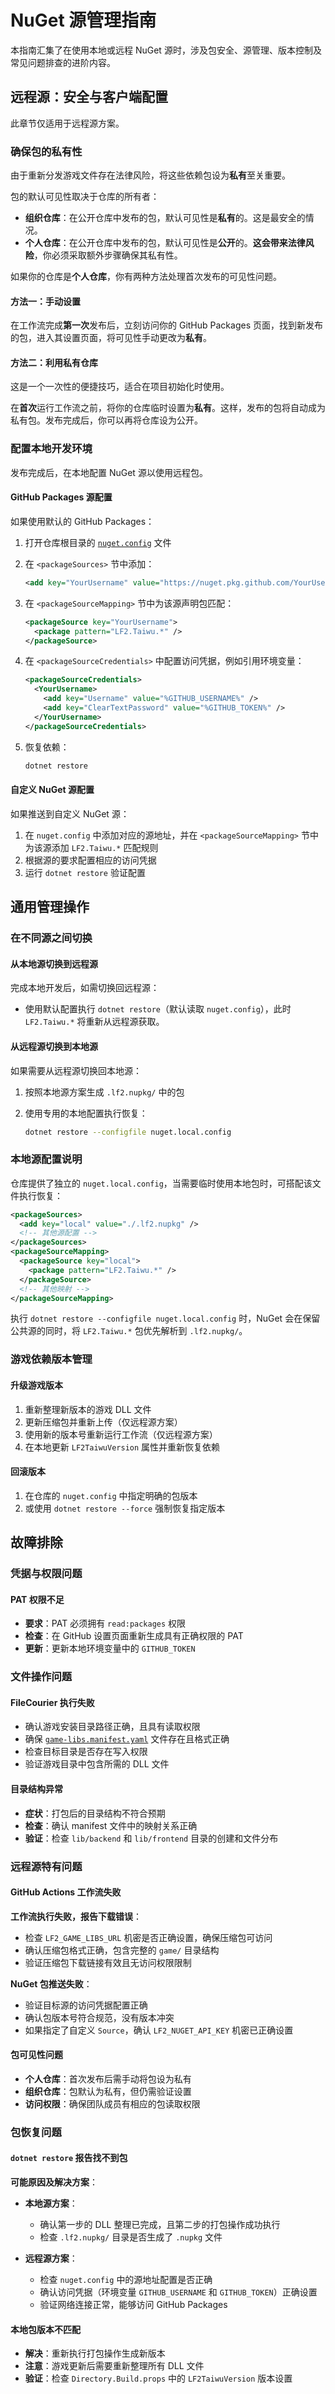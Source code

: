 # NuGet 源管理指南

本指南汇集了在使用本地或远程 NuGet 源时，涉及包安全、源管理、版本控制及常见问题排查的进阶内容。

## 远程源：安全与客户端配置

此章节仅适用于远程源方案。

### 确保包的私有性

由于重新分发游戏文件存在法律风险，将这些依赖包设为**私有**至关重要。

包的默认可见性取决于仓库的所有者：

- **组织仓库**：在公开仓库中发布的包，默认可见性是**私有**的。这是最安全的情况。
- **个人仓库**：在公开仓库中发布的包，默认可见性是**公开**的。**这会带来法律风险**，你必须采取额外步骤确保其私有性。

如果你的仓库是**个人仓库**，你有两种方法处理首次发布的可见性问题。

#### 方法一：手动设置

在工作流完成**第一次**发布后，立刻访问你的 GitHub Packages 页面，找到新发布的包，进入其设置页面，将可见性手动更改为**私有**。

#### 方法二：利用私有仓库

这是一个一次性的便捷技巧，适合在项目初始化时使用。

在**首次**运行工作流之前，将你的仓库临时设置为**私有**。这样，发布的包将自动成为私有包。发布完成后，你可以再将仓库设为公开。

### 配置本地开发环境

发布完成后，在本地配置 NuGet 源以使用远程包。

#### GitHub Packages 源配置

如果使用默认的 GitHub Packages：

1. 打开仓库根目录的 [`nuget.config`](../../nuget.config) 文件
2. 在 `<packageSources>` 节中添加：

    ```xml
    <add key="YourUsername" value="https://nuget.pkg.github.com/YourUsername/index.json" />
    ```

3. 在 `<packageSourceMapping>` 节中为该源声明包匹配：

    ```xml
    <packageSource key="YourUsername">
      <package pattern="LF2.Taiwu.*" />
    </packageSource>
    ```

4. 在 `<packageSourceCredentials>` 中配置访问凭据，例如引用环境变量：

    ```xml
    <packageSourceCredentials>
      <YourUsername>
        <add key="Username" value="%GITHUB_USERNAME%" />
        <add key="ClearTextPassword" value="%GITHUB_TOKEN%" />
      </YourUsername>
    </packageSourceCredentials>
    ```

5. 恢复依赖：

    ```bash
    dotnet restore
    ```

#### 自定义 NuGet 源配置

如果推送到自定义 NuGet 源：

1. 在 `nuget.config` 中添加对应的源地址，并在 `<packageSourceMapping>` 节中为该源添加 `LF2.Taiwu.*` 匹配规则
2. 根据源的要求配置相应的访问凭据
3. 运行 `dotnet restore` 验证配置

## 通用管理操作

### 在不同源之间切换

#### 从本地源切换到远程源

完成本地开发后，如需切换回远程源：

- 使用默认配置执行 `dotnet restore`（默认读取 `nuget.config`），此时 `LF2.Taiwu.*` 将重新从远程源获取。

#### 从远程源切换到本地源

如果需要从远程源切换回本地源：

1. 按照本地源方案生成 `.lf2.nupkg/` 中的包
2. 使用专用的本地配置执行恢复：

   ```bash
   dotnet restore --configfile nuget.local.config
   ```

### 本地源配置说明

仓库提供了独立的 `nuget.local.config`，当需要临时使用本地包时，可搭配该文件执行恢复：

```xml
<packageSources>
  <add key="local" value="./.lf2.nupkg" />
  <!-- 其他源配置 -->
</packageSources>
<packageSourceMapping>
  <packageSource key="local">
    <package pattern="LF2.Taiwu.*" />
  </packageSource>
  <!-- 其他映射 -->
</packageSourceMapping>
```

执行 `dotnet restore --configfile nuget.local.config` 时，NuGet 会在保留公共源的同时，将 `LF2.Taiwu.*` 包优先解析到 `.lf2.nupkg/`。

### 游戏依赖版本管理

#### 升级游戏版本

1. 重新整理新版本的游戏 DLL 文件
2. 更新压缩包并重新上传（仅远程源方案）
3. 使用新的版本号重新运行工作流（仅远程源方案）
4. 在本地更新 `LF2TaiwuVersion` 属性并重新恢复依赖

#### 回滚版本

1. 在仓库的 `nuget.config` 中指定明确的包版本
2. 或使用 `dotnet restore --force` 强制恢复指定版本

## 故障排除

### 凭据与权限问题

#### PAT 权限不足

- **要求**：PAT 必须拥有 `read:packages` 权限
- **检查**：在 GitHub 设置页面重新生成具有正确权限的 PAT
- **更新**：更新本地环境变量中的 `GITHUB_TOKEN`

### 文件操作问题

#### FileCourier 执行失败

- 确认游戏安装目录路径正确，且具有读取权限
- 确保 [`game-libs.manifest.yaml`](../../projects/unmanaged-vendor/game/game-libs.manifest.yaml) 文件存在且格式正确
- 检查目标目录是否存在写入权限
- 验证游戏目录中包含所需的 DLL 文件

#### 目录结构异常

- **症状**：打包后的目录结构不符合预期
- **检查**：确认 manifest 文件中的映射关系正确
- **验证**：检查 `lib/backend` 和 `lib/frontend` 目录的创建和文件分布

### 远程源特有问题

#### GitHub Actions 工作流失败

**工作流执行失败，报告下载错误**：

- 检查 `LF2_GAME_LIBS_URL` 机密是否正确设置，确保压缩包可访问
- 确认压缩包格式正确，包含完整的 `game/` 目录结构
- 验证压缩包下载链接有效且无访问权限限制

**NuGet 包推送失败**：

- 验证目标源的访问凭据配置正确
- 确认包版本号符合规范，没有版本冲突
- 如果指定了自定义 `Source`，确认 `LF2_NUGET_API_KEY` 机密已正确设置

#### 包可见性问题

- **个人仓库**：首次发布后需手动将包设为私有
- **组织仓库**：包默认为私有，但仍需验证设置
- **访问权限**：确保团队成员有相应的包读取权限

### 包恢复问题

#### `dotnet restore` 报告找不到包

**可能原因及解决方案**：

- **本地源方案**：
  - 确认第一步的 DLL 整理已完成，且第二步的打包操作成功执行
  - 检查 `.lf2.nupkg/` 目录是否生成了 `.nupkg` 文件

- **远程源方案**：
  - 检查 `nuget.config` 中的源地址配置是否正确
  - 确认访问凭据（环境变量 `GITHUB_USERNAME` 和 `GITHUB_TOKEN`）正确设置
  - 验证网络连接正常，能够访问 GitHub Packages

#### 本地包版本不匹配

- **解决**：重新执行打包操作生成新版本
- **注意**：游戏更新后需要重新整理所有 DLL 文件
- **验证**：检查 `Directory.Build.props` 中的 `LF2TaiwuVersion` 版本设置
